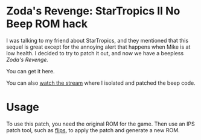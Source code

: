 # Zoda's Revenge: StarTropics II No Beep ROM hack

I was talking to my friend about StarTropics, and they mentioned that this
sequel is great except for the annoying alert that happens when Mike is at low
health. I decided to try to patch it out, and now we have a beepless _Zoda's
Revenge._

You can get it here.

You can also [watch the stream](https://www.youtube.com/watch?v=Vqh7Z2shCOc)
where I isolated and patched the beep code.

# Usage

To use this patch, you need the original ROM for the game. Then use an IPS
patch tool, such as [flips](https://github.com/Alcaro/Flips), to apply the
patch and generate a new ROM.
